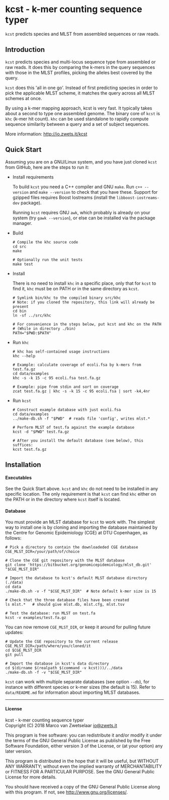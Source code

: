 # kcst - k-mer counting sequence typer

`kcst` predicts species and MLST from assembled sequences or raw reads.


## Introduction

`kcst` predicts species and multi-locus sequence type from assembled or raw
reads.  It does this by comparing the k-mers in the query sequences with those
in the MLST profiles, picking the alleles best covered by the query.

`kcst` does this 'all in one go'.  Instead of first predicting species in
order to pick the applicable MLST scheme, it matches the query across all
MLST schemes at once.

By using a k-mer mapping approach, kcst is very fast.  It typically takes
about a second to type one assembled genome.  The binary core of `kcst` is
`khc` (k-mer hit count).  `khc` can be used standalone to rapidly compute
sequence similarity between a query and a set of subject sequences.

More information: <http://io.zwets.it/kcst>
 

## Quick Start

Assuming you are on a GNU/Linux system, and you have just cloned `kcst` from
GitHub, here are the steps to run it:

* Install requirements

  To build `kcst` you need a C++ compiler and GNU `make`.  Run `c++ --version`
  and `make --version` to check that you have these.  Support for gzipped files
  requires Boost Iostreams (install the `libboost-iostreams-dev` package).

  Running `kcst` requires GNU `awk`, which probably is already on your system
  (try `gawk --version`), or else can be installed via the package manager.

* Build

      # Compile the khc source code
      cd src
      make

      # Optionally run the unit tests
      make test

* Install

  There is no need to install `khc` in a specific place, only that for `kcst`
  to find it, `khc` must be on PATH or in the same directory as `kcst`.

      # Symlink bin/khc to the compiled binary src/khc
      # Note: if you cloned the repository, this link will already be present
      cd bin
      ln -sf ../src/khc

      # For convenience in the steps below, put kcst and khc on the PATH
      # (While in directory ./bin)
      PATH="$PWD:$PATH"

* Run `khc`

      # khc has self-contained usage instructions
      khc --help

      # Example: calculate coverage of ecoli.fsa by k-mers from test.fa.gz
      cd data/examples
      khc -s -k 15 -c 95 ecoli.fsa test.fa.gz

      # Example: pipe from stdin and sort on coverage
      zcat test.fa.gz | khc -s -k 15 -c 95 ecoli.fsa | sort -k4,4nr

* Run `kcst`

      # Construct example database with just ecoli.fsa
      cd data/examples
      ../make-db.sh -f "$PWD"  # reads file 'config', writes mlst.*

      # Perform MLST of test.fa against the example database
      kcst -d "$PWD" test.fa.gz

      # After you install the default database (see below), this suffices:
      kcst test.fa.gz


## Installation

#### Executables

See the Quick Start above.  `kcst` and `khc` do not need to be installed in any
specific location.  The only requirement is that `kcst` can find `khc` either
on the PATH or in the directory where `kcst` itself is located.

#### Database

You must provide an MLST database for `kcst` to work with.  The simplest way to
install one is by cloning and importing the database maintained by the Centre
for Genomic Epidemiology (CGE) at DTU Copenhagen, as follows:

    # Pick a directory to contain the downloadeded CGE database
    CGE_MLST_DIR=/your/path/of/choice

    # Clone the CGE git repository with the MLST database
    git clone 'https://bitbucket.org/genomicepidemiology/mlst_db.git' "$CGE_MLST_DIR"

    # Import the database to kcst's default MLST database directory (./data)
    cd data
    ./make-db.sh -v -f "$CGE_MLST_DIR"  # Note default k-mer size is 15

    # Check that the three database files have been created
    ls mlst.*   # should give mlst.db, mlst.cfg, mlst.tsv

    # Test the database: run MLST on test.fa
    kcst -v examples/test.fa.gz

You can now remove `CGE_MLST_DIR`, or keep it around for pulling future updates:

    # Update the CGE repository to the current release
    CGE_MLST_DIR=/path/where/you/cloned/it
    cd $CGE_MLST_DIR
    git pull

    # Import the database in kcst's data directory
    cd $(dirname $(realpath $(command -v kcst)))/../data
    ./make-db.sh -f -v "$CGE_MLST_DIR"

`kcst` can work with multiple separate databases (see option `--db`), for
instance with different species or k-mer sizes (the default is 15).  Refer to
`data/README.md` for information about importing MLST databases.


---

#### License

kcst - k-mer counting sequence typer  
Copyright (C) 2018  Marco van Zwetselaar <io@zwets.it>

This program is free software: you can redistribute it and/or modify
it under the terms of the GNU General Public License as published by
the Free Software Foundation, either version 3 of the License, or
(at your option) any later version.

This program is distributed in the hope that it will be useful,
but WITHOUT ANY WARRANTY; without even the implied warranty of
MERCHANTABILITY or FITNESS FOR A PARTICULAR PURPOSE.  See the
GNU General Public License for more details.

You should have received a copy of the GNU General Public License
along with this program.  If not, see <http://www.gnu.org/licenses/>.

